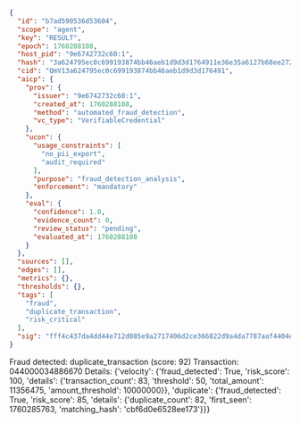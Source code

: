 ```json
{
  "id": "b7ad590536d53604",
  "scope": "agent",
  "key": "RESULT",
  "epoch": 1760288108,
  "host_pid": "9e6742732c60:1",
  "hash": "3a624795ec0c699193874bb46aeb1d9d3d1764911e36e35a6127b68ee272f88f",
  "cid": "QmV13a624795ec0c699193874bb46aeb1d9d3d176491",
  "aicp": {
    "prov": {
      "issuer": "9e6742732c60:1",
      "created_at": 1760288108,
      "method": "automated_fraud_detection",
      "vc_type": "VerifiableCredential"
    },
    "ucon": {
      "usage_constraints": [
        "no_pii_export",
        "audit_required"
      ],
      "purpose": "fraud_detection_analysis",
      "enforcement": "mandatory"
    },
    "eval": {
      "confidence": 1.0,
      "evidence_count": 0,
      "review_status": "pending",
      "evaluated_at": 1760288108
    }
  },
  "sources": [],
  "edges": [],
  "metrics": {},
  "thresholds": {},
  "tags": [
    "fraud",
    "duplicate_transaction",
    "risk_critical"
  ],
  "sig": "fff4c437da4dd44e712d085e9a2717406d2ce366822d9a4da7787aaf4404e347"
}
```

Fraud detected: duplicate_transaction (score: 92)
Transaction: 044000034886670
Details: {'velocity': {'fraud_detected': True, 'risk_score': 100, 'details': {'transaction_count': 83, 'threshold': 50, 'total_amount': 11356475, 'amount_threshold': 10000000}}, 'duplicate': {'fraud_detected': True, 'risk_score': 85, 'details': {'duplicate_count': 82, 'first_seen': 1760285763, 'matching_hash': 'cbf6d0e6528ee173'}}}